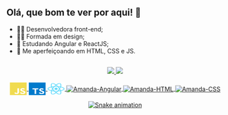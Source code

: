 ## Olá, que bom te ver por aqui! 👋

- 👩‍💻 Desenvolvedora front-end; 
- 👩‍🎓 Formada em design;
- 🌱 Estudando Angular e ReactJS; 
- 🌿 Me aperfeiçoando em HTML, CSS e JS. 

##  

<div align="center">
  <a href="https://github.com/amandakehl">
  <img height="160em" src="https://github-readme-stats.vercel.app/api?username=amandakehl&show_icons=true&theme=material-palenight&include_all_commits=false&count_private=true"/>
   <img height="160em" src="https://github-readme-stats.vercel.app/api/top-langs/?username=amandakehl&layout=compact&langs_count=7&theme=material-palenight"/>
</div>
 
<div align="center">  
  <div style="display: inline_block"><br>
  <img align="center" alt="Amanda-Js" height="30" width="40" src="https://raw.githubusercontent.com/devicons/devicon/master/icons/javascript/javascript-plain.svg">
  <img align="center" alt="Amanda-Ts" height="30" width="40" src="https://raw.githubusercontent.com/devicons/devicon/master/icons/typescript/typescript-plain.svg">
  <img align="center" alt="Amanda-React" height="30" width="40" src="https://raw.githubusercontent.com/devicons/devicon/master/icons/react/react-original.svg">
  <img align="center" alt="Amanda-Angular" height="30" width="40" src="https://cdn.jsdelivr.net/gh/devicons/devicon/icons/angularjs/angularjs-plain.svg" />
  <img align="center" alt="Amanda-HTML" height="30" width="40" src="https://cdn.jsdelivr.net/gh/devicons/devicon/icons/html5/html5-plain.svg">
  <img align="center" alt="Amanda-CSS" height="30" width="40" src="https://cdn.jsdelivr.net/gh/devicons/devicon/icons/css3/css3-plain.svg">  

  ![Snake animation](https://github.com/amandakehl/amandakehl/blob/output/github-contribution-grid-snake.svg)
</div>
  
  
